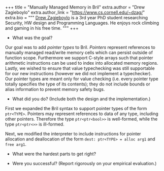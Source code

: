 +++
title = "Manually Managed Memory in Bril"
extra.author = "Drew Zagieboylo"
extra.author_link = "https://www.cs.cornell.edu/~dzag/"
extra.bio = """
  [Drew Zagieboylo](https://www.cs.cornell.edu/~dzag/) is a 3rd year PhD student researching Security, HW design and Programming Languages. He enjoys rock climbing and gaming in his free time.
"""
+++

- What was the goal?

Our goal was to add *pointer types* to Bril. _Pointers_ represent references to manually managed read/write memory cells which can persist outside of function scope. Furthermore we support C-style arrays such that pointer arithmetic instructions can be used to index into allocated memory regions. Lastly, we wished to ensure that value typechecking was still supportable for our new instructions (however we did not implement a typechecker). Our pointer types are meant only for value checking (i.e. every pointer type totally specifies the type of its contents); they do not include bounds or alias information to prevent memory safety bugs.

- What did you do? (Include both the design and the implementation.)

First we expanded the Bril syntax to support pointer types of the form ```ptr<TYPE>```. Pointers may represent references to data of any type, including other pointers. Therefore the type ```ptr<ptr<bool>>``` is well-formed, while the type ```ptr<ptr<>>``` is ill-formed.

Next, we modified the interpreter to include instructions for pointer allocation and deallocation of the form `dest: ptr<TYPE> = alloc arg1` and `free arg1`.

- What were the hardest parts to get right?

- Were you successful? (Report rigorously on your empirical evaluation.)